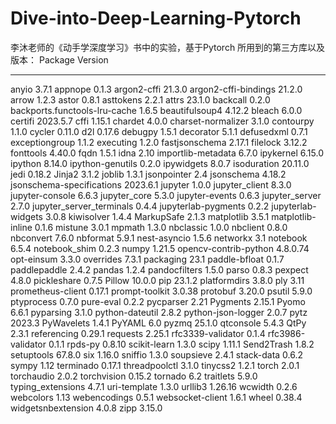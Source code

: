 # Dive-into-Deep-Learning-Pytorch
李沐老师的《动手学深度学习》书中的实验，基于Pytorch
所用到的第三方库以及版本：
Package                       Version
----------------------------- --------
anyio                         3.7.1
appnope                       0.1.3
argon2-cffi                   21.3.0
argon2-cffi-bindings          21.2.0
arrow                         1.2.3
astor                         0.8.1
asttokens                     2.2.1
attrs                         23.1.0
backcall                      0.2.0
backports.functools-lru-cache 1.6.5
beautifulsoup4                4.12.2
bleach                        6.0.0
certifi                       2023.5.7
cffi                          1.15.1
chardet                       4.0.0
charset-normalizer            3.1.0
contourpy                     1.1.0
cycler                        0.11.0
d2l                           0.17.6
debugpy                       1.5.1
decorator                     5.1.1
defusedxml                    0.7.1
exceptiongroup                1.1.2
executing                     1.2.0
fastjsonschema                2.17.1
filelock                      3.12.2
fonttools                     4.40.0
fqdn                          1.5.1
idna                          2.10
importlib-metadata            6.7.0
ipykernel                     6.15.0
ipython                       8.14.0
ipython-genutils              0.2.0
ipywidgets                    8.0.7
isoduration                   20.11.0
jedi                          0.18.2
Jinja2                        3.1.2
joblib                        1.3.1
jsonpointer                   2.4
jsonschema                    4.18.2
jsonschema-specifications     2023.6.1
jupyter                       1.0.0
jupyter_client                8.3.0
jupyter-console               6.6.3
jupyter_core                  5.3.0
jupyter-events                0.6.3
jupyter_server                2.7.0
jupyter_server_terminals      0.4.4
jupyterlab-pygments           0.2.2
jupyterlab-widgets            3.0.8
kiwisolver                    1.4.4
MarkupSafe                    2.1.3
matplotlib                    3.5.1
matplotlib-inline             0.1.6
mistune                       3.0.1
mpmath                        1.3.0
nbclassic                     1.0.0
nbclient                      0.8.0
nbconvert                     7.6.0
nbformat                      5.9.1
nest-asyncio                  1.5.6
networkx                      3.1
notebook                      6.5.4
notebook_shim                 0.2.3
numpy                         1.21.5
opencv-contrib-python         4.8.0.74
opt-einsum                    3.3.0
overrides                     7.3.1
packaging                     23.1
paddle-bfloat                 0.1.7
paddlepaddle                  2.4.2
pandas                        1.2.4
pandocfilters                 1.5.0
parso                         0.8.3
pexpect                       4.8.0
pickleshare                   0.7.5
Pillow                        10.0.0
pip                           23.1.2
platformdirs                  3.8.0
ply                           3.11
prometheus-client             0.17.1
prompt-toolkit                3.0.38
protobuf                      3.20.0
psutil                        5.9.0
ptyprocess                    0.7.0
pure-eval                     0.2.2
pycparser                     2.21
Pygments                      2.15.1
Pyomo                         6.6.1
pyparsing                     3.1.0
python-dateutil               2.8.2
python-json-logger            2.0.7
pytz                          2023.3
PyWavelets                    1.4.1
PyYAML                        6.0
pyzmq                         25.1.0
qtconsole                     5.4.3
QtPy                          2.3.1
referencing                   0.29.1
requests                      2.25.1
rfc3339-validator             0.1.4
rfc3986-validator             0.1.1
rpds-py                       0.8.10
scikit-learn                  1.3.0
scipy                         1.11.1
Send2Trash                    1.8.2
setuptools                    67.8.0
six                           1.16.0
sniffio                       1.3.0
soupsieve                     2.4.1
stack-data                    0.6.2
sympy                         1.12
terminado                     0.17.1
threadpoolctl                 3.1.0
tinycss2                      1.2.1
torch                         2.0.1
torchaudio                    2.0.2
torchvision                   0.15.2
tornado                       6.2
traitlets                     5.9.0
typing_extensions             4.7.1
uri-template                  1.3.0
urllib3                       1.26.16
wcwidth                       0.2.6
webcolors                     1.13
webencodings                  0.5.1
websocket-client              1.6.1
wheel                         0.38.4
widgetsnbextension            4.0.8
zipp                          3.15.0
